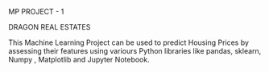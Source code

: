 MP PROJECT - 1

DRAGON REAL ESTATES

This Machine Learning Project can be used to predict Housing Prices by assessing their features using variours Python libraries like pandas, sklearn, Numpy , Matplotlib and Jupyter Notebook.
